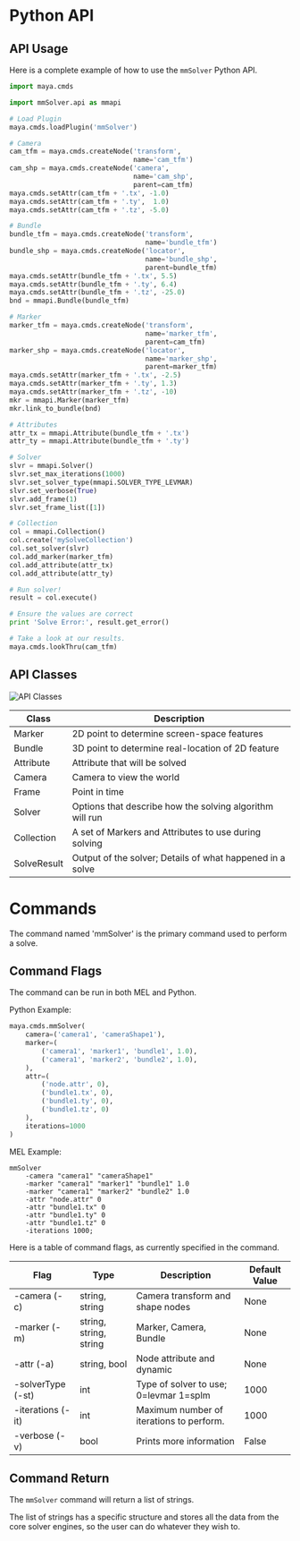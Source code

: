 # Python API

## API Usage

Here is a complete example of how to use the `mmSolver` Python API.

```python
import maya.cmds

import mmSolver.api as mmapi

# Load Plugin
maya.cmds.loadPlugin('mmSolver')

# Camera
cam_tfm = maya.cmds.createNode('transform',
                               name='cam_tfm')
cam_shp = maya.cmds.createNode('camera',
                               name='cam_shp',
                               parent=cam_tfm)
maya.cmds.setAttr(cam_tfm + '.tx', -1.0)
maya.cmds.setAttr(cam_tfm + '.ty',  1.0)
maya.cmds.setAttr(cam_tfm + '.tz', -5.0)

# Bundle
bundle_tfm = maya.cmds.createNode('transform',
                                  name='bundle_tfm')
bundle_shp = maya.cmds.createNode('locator',
                                  name='bundle_shp',
                                  parent=bundle_tfm)
maya.cmds.setAttr(bundle_tfm + '.tx', 5.5)
maya.cmds.setAttr(bundle_tfm + '.ty', 6.4)
maya.cmds.setAttr(bundle_tfm + '.tz', -25.0)
bnd = mmapi.Bundle(bundle_tfm)

# Marker
marker_tfm = maya.cmds.createNode('transform',
                                  name='marker_tfm',
                                  parent=cam_tfm)
marker_shp = maya.cmds.createNode('locator',
                                  name='marker_shp',
                                  parent=marker_tfm)
maya.cmds.setAttr(marker_tfm + '.tx', -2.5)
maya.cmds.setAttr(marker_tfm + '.ty', 1.3)
maya.cmds.setAttr(marker_tfm + '.tz', -10)
mkr = mmapi.Marker(marker_tfm)
mkr.link_to_bundle(bnd)

# Attributes
attr_tx = mmapi.Attribute(bundle_tfm + '.tx')
attr_ty = mmapi.Attribute(bundle_tfm + '.ty')

# Solver
slvr = mmapi.Solver()
slvr.set_max_iterations(1000)
slvr.set_solver_type(mmapi.SOLVER_TYPE_LEVMAR)
slvr.set_verbose(True)
slvr.add_frame(1)
slvr.set_frame_list([1])

# Collection
col = mmapi.Collection()
col.create('mySolveCollection')
col.set_solver(slvr)
col.add_marker(marker_tfm)
col.add_attribute(attr_tx)
col.add_attribute(attr_ty)

# Run solver!
result = col.execute()

# Ensure the values are correct
print 'Solve Error:', result.get_error()

# Take a look at our results.
maya.cmds.lookThru(cam_tfm)
```

## API Classes

![API Classes](https://raw.githubusercontent.com/david-cattermole/mayaMatchMoveSolver/master/design/api/api_classes.png)

| Class        | Description |
| ------------ | ----------- |
| Marker       | 2D point to determine screen-space features |
| Bundle       | 3D point to determine real-location of 2D feature |
| Attribute    | Attribute that will be solved |
| Camera       | Camera to view the world |
| Frame        | Point in time |
| Solver       | Options that describe how the solving algorithm will run |
| Collection   | A set of Markers and Attributes to use during solving |
| SolveResult  | Output of the solver; Details of what happened in a solve |

# Commands

The command named 'mmSolver' is the primary command used to perform a solve. 

## Command Flags

The command can be run in both MEL and Python. 

Python Example:
```python
maya.cmds.mmSolver(
    camera=('camera1', 'cameraShape1'),
    marker=(
        ('camera1', 'marker1', 'bundle1', 1.0),
        ('camera1', 'marker2', 'bundle2', 1.0),
    ),
    attr=(
        ('node.attr', 0),
        ('bundle1.tx', 0), 
        ('bundle1.ty', 0), 
        ('bundle1.tz', 0)
    ),
    iterations=1000
)
```

MEL Example:
```text
mmSolver  
    -camera "camera1" "cameraShape1" 
    -marker "camera1" "marker1" "bundle1" 1.0
    -marker "camera1" "marker2" "bundle2" 1.0
    -attr "node.attr" 0
    -attr "bundle1.tx" 0
    -attr "bundle1.ty" 0
    -attr "bundle1.tz" 0
    -iterations 1000;
```

Here is a table of command flags, as currently specified in the command. 

| Flag              | Type                   | Description | Default Value |
| ----------------- | ---------------------- | ----------- | ------------- |
| -camera (-c)      | string, string         | Camera transform and shape nodes | None |
| -marker (-m)      | string, string, string | Marker, Camera, Bundle | None |
| -attr (-a)        | string, bool           | Node attribute and dynamic | None |
| -solverType (-st)  | int                   | Type of solver to use; 0=levmar 1=splm | 1000 |
| -iterations (-it) | int                    | Maximum number of iterations to perform. | 1000 |
| -verbose (-v)     | bool                   | Prints more information | False |

## Command Return

The `mmSolver` command will return a list of strings.

The list of strings has a specific structure and stores all the data from the core solver engines, so the user can do whatever they wish to. 